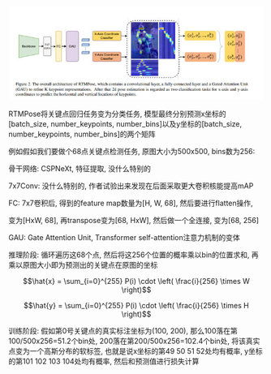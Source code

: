 ![](assets/1.jpg)

RTMPose将关键点回归任务变为分类任务, 模型最终分别预测x坐标的[batch_size, number_keypoints, number_bins]以及y坐标的[batch_size, number_keypoints, number_bins]的两个矩阵

例如假如我们要做个68点关键点检测任务, 原图大小为500x500, bins数为256:

骨干网络: CSPNeXt, 特征提取, 没什么特别的

7x7Conv: 没什么特别的, 作者试验出来发现在后面采取更大卷积核能提高mAP

FC: 7x7卷积后, 得到的feature map数量为[H, W, 68], 然后要进行flatten操作, 

变为[HxW, 68], 再transpose变为[68, HxW], 然后做一个全连接, 变为[68, 256]

GAU: Gate Attention Unit, Transformer self-attention注意力机制的变体

推理阶段: 循环遍历这68个点, 然后将这256个位置的概率乘以bin的位置求和, 再乘以原图大小即为预测出的关键点在原图的坐标

$$\hat{x} = \sum_{i=0}^{255} P(i) \cdot \left( \frac{i}{256} \times W \right)$$

$$\hat{y} = \sum_{i=0}^{255} P(i) \cdot \left( \frac{i}{256} \times H \right)$$

训练阶段: 假如第0号关键点的真实标注坐标为(100, 200), 那么100落在第100/500x256=51.2个bin处, 200落在第200/500x256=102.4个bin处, 将该真实点变为一个高斯分布的软标签, 也就是说x坐标的第49 50 51 52处均有概率, y坐标的第101 102 103 104处均有概率, 然后和预测值进行损失计算

